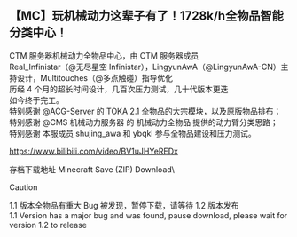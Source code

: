 ## 【MC】玩机械动力这辈子有了！1728k/h全物品智能分类中心！

CTM 服务器机械动力全物品中心，由 CTM 服务器成员\
Real_Infinistar（@无尽星空 Infinistar），LingyunAwA（@LingyunAwA-CN）主持设计，Multitouches（@多点触碰）指导优化\
历经 4 个月的超长时间设计，几百次压力测试，几十代版本更迭\
如今终于完工。\
特别感谢 @ACG-Server 的 TOKA 2.1 全物品的大宗模块，以及原版物品排布；\
特别感谢 @CMS 机械动力服务器 的 机械动力全物品 提供的动力臂分类思路；\
特别感谢 本服成员 shujing_awa 和 ybqkl 参与全物品建设和压力测试。

https://www.bilibili.com/video/BV1uJHYeREDx

存档下载地址 Minecraft Save (ZIP) Download\
> [!CAUTION]
> 1.1 版本全物品有重大 Bug 被发现，暂停下载，请等待 1.2 版本发布\
> 1.1 Version has a major bug and was found, pause download, please wait for version 1.2 to release
